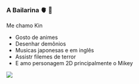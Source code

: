 ### A Bailarina 🫀 🔪

Me chamo Kin

- Gosto de animes
- Desenhar demônios
- Musicas japonesas e em inglês
- Assistr filemes de terror
- E amo personagem 2D principalmente o Mikey

![](https://media.tenor.com/mv-IrIQ0xkIAAAAC/mikey-tokyo-revengers.gif)
